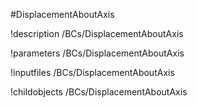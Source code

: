 <!-- MOOSE Object Documentation Stub: Remove this when content is added. -->
#DisplacementAboutAxis

!description /BCs/DisplacementAboutAxis

!parameters /BCs/DisplacementAboutAxis

!inputfiles /BCs/DisplacementAboutAxis

!childobjects /BCs/DisplacementAboutAxis
